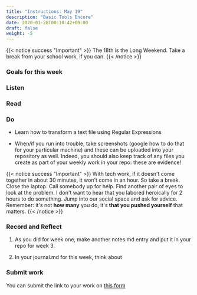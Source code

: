 ```yaml
---
title: "Instructions: May 19"
description: "Basic Tools Encore"
date: 2020-01-28T00:10:42+09:00
draft: false
weight: -5
---
```

{{< notice success "Important" >}} The 18th is the Long Weekend. Take a break from your school work, if you can.
{{< /notice >}}

### Goals for this week

### Listen  

### Read

### Do

+ Learn how to transform a text file using Regular Expressions

- When/if you run into trouble, take screenshots (google how to do that for your particular machine) and these can be uploaded into your repository as well. Indeed, you should also keep track of any files you create as part of your weekly work in your repo: these are evidence!

{{< notice success "Important" >}} With tech work, if it doesn't come together in about 30 minutes, it won't come in an hour. So take a break. Close the laptop. Call somebody up for help. Find another pair of eyes to look at the problem. I don't want to hear that you labored heroically for 2 hours to do something. Jump into our social space and ask for advice. Remember: it's not **how many** you do, it's **that you pushed yourself** that matters.
{{< /notice >}}

### Record and Reflect

1. As you did for week one, make another notes.md entry and put it in your repo for week 3.

2. In your journal.md for this week, think about


### Submit work

You can submit the link to your work on [this form](https://docs.google.com/forms/d/e/1FAIpQLSc3iURU-J6usI6994Hm9MkBsIViOEbnoIyqtxhmhXbFW8raAw/viewform?usp=sf_link)

